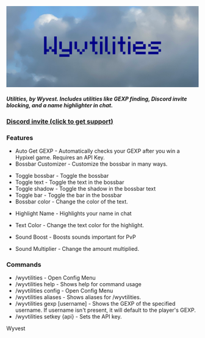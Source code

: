 ![Wyvtilities ultrawide logo](.github/ultrawide.png)

##### Utilities, by Wyvest. Includes utilities like GEXP finding, Discord invite blocking, and a name highlighter in chat.

### [Discord invite (click to get support)](https://discord.gg/b6twapxC3T)


### Features
+ Auto Get GEXP - Automatically checks your GEXP after you win a Hypixel game. Requires an API Key.
+ Bossbar Customizer - Customize the bossbar in many ways.
 - Toggle bossbar - Toggle the bossbar
 - Toggle text - Toggle the text in the bossbar
 - Toggle shadow - Toggle the shadow in the bossbar text
 - Toggle bar - Toggle the bar in the bossbar
 - Bossbar color - Change the color of the text.
+ Highlight Name - Highlights your name in chat
 - Text Color - Change the text color for the highlight.
+ Sound Boost - Boosts sounds important for PvP
 - Sound Multiplier - Change the amount multiplied.

### Commands
+ /wyvtilities - Open Config Menu
+ /wyvtilities help - Shows help for command usage
+ /wyvtilities config - Open Config Menu
+ /wyvtilities aliases - Shows aliases for /wyvtilities.
+ /wyvtilities gexp [username] - Shows the GEXP of the specified username. If username isn't present, it will default to the player's GEXP.
+ /wyvtilities setkey {api} - Sets the API key.


Wyvest

